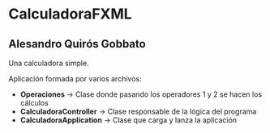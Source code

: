 # CalculadoraFXML
## Alesandro Quirós Gobbato

Una calculadora simple.

Aplicación formada por varios archivos:
- **Operaciones** → Clase donde pasando los operadores 1 y 2 se hacen los cálculos
- **CalculadoraController** → Clase responsable de la lógica del programa
- **CalculadoraApplication** → Clase que carga y lanza la aplicación
